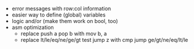- error messages with row:col information
- easier way to define (global) variables
- logic and/or (make them work on bool, too)
- asm optimization
	- replace
		push a
		pop b
	  with
	    mov b, a
	- replace
		lt/le/eq/ne/ge/gt
		test
		jump z
	  with
	    cmp
	    jump ge/gt/ne/eq/lt/le
